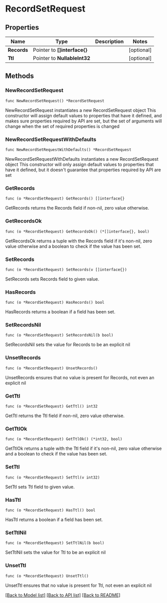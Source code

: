 # RecordSetRequest

## Properties

Name | Type | Description | Notes
------------ | ------------- | ------------- | -------------
**Records** | Pointer to **[]interface{}** |  | [optional] 
**Ttl** | Pointer to **NullableInt32** |  | [optional] 

## Methods

### NewRecordSetRequest

`func NewRecordSetRequest() *RecordSetRequest`

NewRecordSetRequest instantiates a new RecordSetRequest object
This constructor will assign default values to properties that have it defined,
and makes sure properties required by API are set, but the set of arguments
will change when the set of required properties is changed

### NewRecordSetRequestWithDefaults

`func NewRecordSetRequestWithDefaults() *RecordSetRequest`

NewRecordSetRequestWithDefaults instantiates a new RecordSetRequest object
This constructor will only assign default values to properties that have it defined,
but it doesn't guarantee that properties required by API are set

### GetRecords

`func (o *RecordSetRequest) GetRecords() []interface{}`

GetRecords returns the Records field if non-nil, zero value otherwise.

### GetRecordsOk

`func (o *RecordSetRequest) GetRecordsOk() (*[]interface{}, bool)`

GetRecordsOk returns a tuple with the Records field if it's non-nil, zero value otherwise
and a boolean to check if the value has been set.

### SetRecords

`func (o *RecordSetRequest) SetRecords(v []interface{})`

SetRecords sets Records field to given value.

### HasRecords

`func (o *RecordSetRequest) HasRecords() bool`

HasRecords returns a boolean if a field has been set.

### SetRecordsNil

`func (o *RecordSetRequest) SetRecordsNil(b bool)`

 SetRecordsNil sets the value for Records to be an explicit nil

### UnsetRecords
`func (o *RecordSetRequest) UnsetRecords()`

UnsetRecords ensures that no value is present for Records, not even an explicit nil
### GetTtl

`func (o *RecordSetRequest) GetTtl() int32`

GetTtl returns the Ttl field if non-nil, zero value otherwise.

### GetTtlOk

`func (o *RecordSetRequest) GetTtlOk() (*int32, bool)`

GetTtlOk returns a tuple with the Ttl field if it's non-nil, zero value otherwise
and a boolean to check if the value has been set.

### SetTtl

`func (o *RecordSetRequest) SetTtl(v int32)`

SetTtl sets Ttl field to given value.

### HasTtl

`func (o *RecordSetRequest) HasTtl() bool`

HasTtl returns a boolean if a field has been set.

### SetTtlNil

`func (o *RecordSetRequest) SetTtlNil(b bool)`

 SetTtlNil sets the value for Ttl to be an explicit nil

### UnsetTtl
`func (o *RecordSetRequest) UnsetTtl()`

UnsetTtl ensures that no value is present for Ttl, not even an explicit nil

[[Back to Model list]](../README.md#documentation-for-models) [[Back to API list]](../README.md#documentation-for-api-endpoints) [[Back to README]](../README.md)


